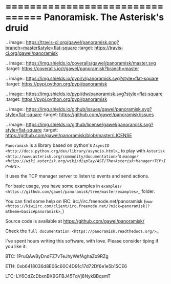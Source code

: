 ================================
Panoramisk. The Asterisk's druid
================================

.. image:: https://travis-ci.org/gawel/panoramisk.png?branch=master&style=flat-square
        :target: https://travis-ci.org/gawel/panoramisk

.. image:: https://img.shields.io/coveralls/gawel/panoramisk/master.svg
        :target: https://coveralls.io/r/gawel/panoramisk?branch=master

.. image:: https://img.shields.io/pypi/v/panoramisk.svg?style=flat-square
        :target: https://pypi.python.org/pypi/panoramisk

.. image:: https://img.shields.io/pypi/dw/panoramisk.svg?style=flat-square
        :target: https://pypi.python.org/pypi/panoramisk

.. image:: https://img.shields.io/github/issues/gawel/panoramisk.svg?style=flat-square
        :target: https://github.com/gawel/panoramisk/issues

.. image:: https://img.shields.io/github/license/gawel/panoramisk.svg?style=flat-square
        :target: https://github.com/gawel/panoramisk/blob/master/LICENSE


`Panoramisk` is a library based on python's `AsyncIO
<http://docs.python.org/dev/library/asyncio.html>`_ to play with `Asterisk
<http://www.asterisk.org/community/documentation>`_'s `manager
<https://wiki.asterisk.org/wiki/display/AST/The+Asterisk+Manager+TCP+IP+API>`_.

It uses the TCP manager server to listen to events and send actions.

For basic usage, you have some examples in `examples/
<https://github.com/gawel/panoramisk/tree/master/examples>`_ folder.

You can find some help on IRC: irc://irc.freenode.net/panoramisk (`www
<https://kiwiirc.com/client/irc.freenode.net/?nick=panoramisk|?&theme=basic#panoramisk>`_)


Source code is available at https://github.com/gawel/panoramisk/


Check the `full documentation <https://panoramisk.readthedocs.org/>`_


I've spent hours writing this software, with love.
Please consider tiping if you like it:

BTC: 1PruQAwByDndFZ7vTeJhyWefAghaZx9RZg

ETH: 0xb6418036d8E06c60C4D91c17d72Df6e1e5b15CE6

LTC: LY6CdZcDbxnBX9GFBJ45TqVj8NykBBqsmT

